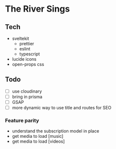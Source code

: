 # The River Sings

## Tech

- sveltekit
  - prettier
  - eslint
  - typescript
- lucide icons
- open-props css

## Todo

- [ ] use cloudinary
- [ ] bring in prisma
- [ ] GSAP
- [ ] more dynamic way to use title and routes for SEO

### Feature parity

- understand the subscription model in place
- get media to load [music]
- get media to load [videos]
